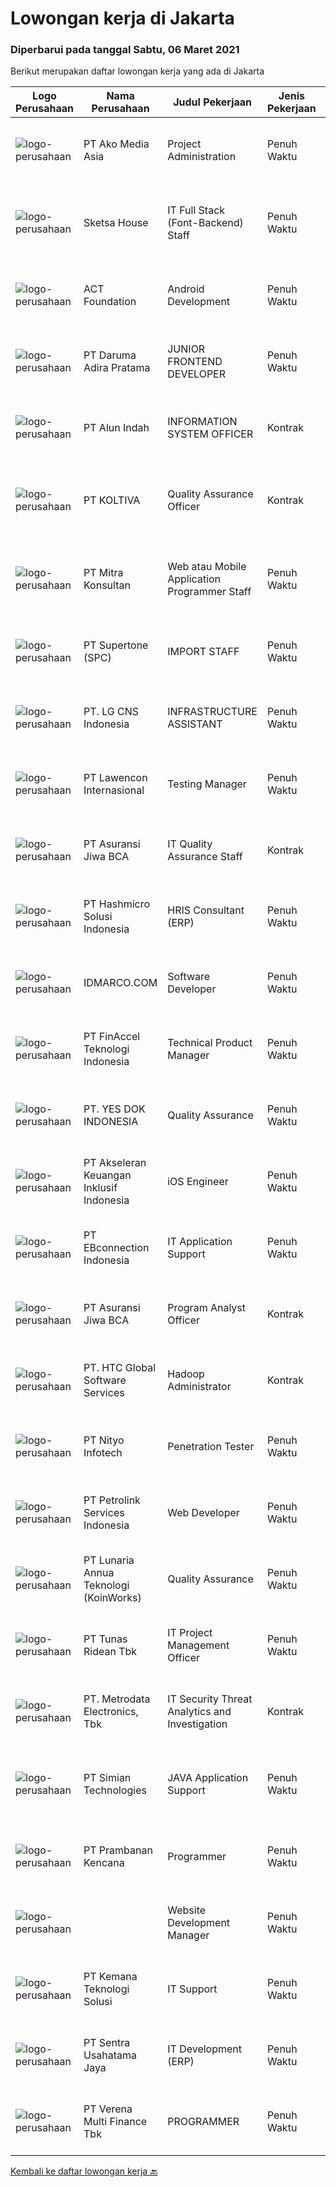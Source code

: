 
  # Lowongan kerja di Jakarta

  ### Diperbarui pada tanggal Sabtu, 06 Maret 2021

  Berikut merupakan daftar lowongan kerja yang ada di Jakarta

  |Logo Perusahaan | Nama Perusahaan | Judul Pekerjaan | Jenis Pekerjaan | Gaji Pekerjaan | Lokasi | Deskripsi | Tanggal diunggah | Pranala |
  | -------------- | --------------- | --------------- | --------- | --------- | -------------- | ------- | ----------- | ----------- |
  |![logo-perusahaan](https://image-service-cdn.seek.com.au/2b14206395c6b15ff85fdcdb85f74d423062361c/ee4dce1061f3f616224767ad58cb2fc751b8d2dc)|PT Ako Media Asia|Project Administration|Penuh Waktu|---|Jakarta Raya|Job Description: •Scheduling routine meetings and recording decisions (e.g. next steps, assigned tasks etc.)• Breaking complex projects into simpler...|Jumat, 05 Maret 2021|https://www.jobstreet.co.id/id/job/project-administration-3474914?token=0~77751604-150d-4ebb-aec2-ee18af05d2af&sectionRank=1&jobId=jobstreet-id-job-3474914|
|![logo-perusahaan](https://image-service-cdn.seek.com.au/c9d1264bf50b7c33d69e52a77ce87a72fd83e7c7/ee4dce1061f3f616224767ad58cb2fc751b8d2dc)|Sketsa House|IT Full Stack (Font-Backend) Staff|Penuh Waktu|Rp. 4.000.000-Rp. 6.000.000|Jakarta Pusat|URGENT NEED (JOIN ASAP)Hi, Sketsahouse are looking for someone who is comfortable with both front and back end programming as a Fullstack Developer to...|Kamis, 04 Maret 2021|https://www.jobstreet.co.id/id/job/it-full-stack-font-backend-staff-3465359?token=0~77751604-150d-4ebb-aec2-ee18af05d2af&sectionRank=2&jobId=jobstreet-id-job-3465359|
|![logo-perusahaan](https://image-service-cdn.seek.com.au/0892012781cb3bed9a9bffdb3cf92ceb6daad546/ee4dce1061f3f616224767ad58cb2fc751b8d2dc)|ACT Foundation|Android Development|Penuh Waktu|---|Jakarta Selatan|Kualifikasi : Pendidikan Minimal S1 (Lebih disukai Sistem Informasi, Teknik Komputer) Pengalaman membuat Aplikasi Android minimal 2 tahun Memahami...|Jumat, 05 Maret 2021|https://www.jobstreet.co.id/id/job/android-development-3466187?token=0~77751604-150d-4ebb-aec2-ee18af05d2af&sectionRank=3&jobId=jobstreet-id-job-3466187|
|![logo-perusahaan](https://image-service-cdn.seek.com.au/9a95e22c131740f08bfe628bda385f81d2024de5/ee4dce1061f3f616224767ad58cb2fc751b8d2dc)|PT Daruma Adira Pratama|JUNIOR FRONTEND DEVELOPER|Penuh Waktu|---|Jakarta Utara|Daruma is a tech-enabled B2B E-Commerce company on a mission to provide hassle-free e-procurement for businesses of all sizes in Indonesia. Launched...|Jumat, 05 Maret 2021|https://www.jobstreet.co.id/id/job/junior-frontend-developer-3474735?token=0~77751604-150d-4ebb-aec2-ee18af05d2af&sectionRank=4&jobId=jobstreet-id-job-3474735|
|![logo-perusahaan](https://us.123rf.com/450wm/pavelstasevich/pavelstasevich1811/pavelstasevich181101027/112815900-stock-vector-no-image-available-icon-flat-vector.jpg?ver=6)|PT Alun Indah|INFORMATION SYSTEM OFFICER|Kontrak|---|Jakarta Selatan|Qualification Bachelor Degree in Computer Science/Information Technology or equivalent. At least 3 Year(s) of working experience in the related field...|Jumat, 05 Maret 2021|https://www.jobstreet.co.id/id/job/information-system-officer-3466297?token=0~77751604-150d-4ebb-aec2-ee18af05d2af&sectionRank=5&jobId=jobstreet-id-job-3466297|
|![logo-perusahaan](https://image-service-cdn.seek.com.au/c722a803b1d921d6d97b57b4df8a14b7a3bb09c5/ee4dce1061f3f616224767ad58cb2fc751b8d2dc)|PT KOLTIVA|Quality Assurance Officer|Kontrak|---|Jakarta Selatan|Melakukan pengujian dan dokumentasi aplikasi serta memberi pelatihan kepada pengguna aplikasi. Berhubungan dengan tim internal (misalnya pengembang...|Jumat, 05 Maret 2021|https://www.jobstreet.co.id/id/job/quality-assurance-officer-3474658?token=0~77751604-150d-4ebb-aec2-ee18af05d2af&sectionRank=6&jobId=jobstreet-id-job-3474658|
|![logo-perusahaan](https://image-service-cdn.seek.com.au/2fde6a9ab02acd0ee00a312d662a2894b4d6c59a/ee4dce1061f3f616224767ad58cb2fc751b8d2dc)|PT Mitra Konsultan|Web atau Mobile Application Programmer Staff|Penuh Waktu|---|Jakarta Raya|With guidance of Supervisor, the candidate will be requested to perform the following: Develop program to support internal operation requirement....|Jumat, 05 Maret 2021|https://www.jobstreet.co.id/id/job/web-atau-mobile-application-programmer-staff-3466850?token=0~77751604-150d-4ebb-aec2-ee18af05d2af&sectionRank=7&jobId=jobstreet-id-job-3466850|
|![logo-perusahaan](https://image-service-cdn.seek.com.au/54d660ee05715b447c68473d5eeab6e1ed91a972/ee4dce1061f3f616224767ad58cb2fc751b8d2dc)|PT Supertone (SPC)|IMPORT STAFF|Penuh Waktu|---|Jakarta Barat|Persyaratan : Usia maks. 27 tahun Pendidikan Min. D3, diutamakan jur. Kesekretarisan/Manajemen/Logistik Setidaknya memiliki 2 tahun pengalaman dalam...|Jumat, 05 Maret 2021|https://www.jobstreet.co.id/id/job/import-staff-3474979?token=0~77751604-150d-4ebb-aec2-ee18af05d2af&sectionRank=8&jobId=jobstreet-id-job-3474979|
|![logo-perusahaan](https://image-service-cdn.seek.com.au/4f9cd079c9144150391f4ae5cdc7c4f1d6bdef07/ee4dce1061f3f616224767ad58cb2fc751b8d2dc)|PT. LG CNS Indonesia|INFRASTRUCTURE ASSISTANT|Penuh Waktu|Rp. 5.000.000-Rp. 6.000.000|Jakarta Selatan|Main Job Tasks, Duties, and Responsibilities  Define, Design, Develop, Deploy and Maintain infrastructure activities in the SI project. Producing...|Jumat, 05 Maret 2021|https://www.jobstreet.co.id/id/job/infrastructure-assistant-3474535?token=0~77751604-150d-4ebb-aec2-ee18af05d2af&sectionRank=9&jobId=jobstreet-id-job-3474535|
|![logo-perusahaan](https://image-service-cdn.seek.com.au/aa313c82faaa064b4cd506a476c3f34d038e8160/ee4dce1061f3f616224767ad58cb2fc751b8d2dc)|PT Lawencon Internasional|Testing Manager|Penuh Waktu|---|Jakarta Raya|Job Description :  Testing Manager is responsible to strategize testing plan and managing overall activities test preparation and test execution which...|Kamis, 04 Maret 2021|https://www.jobstreet.co.id/id/job/testing-manager-3465415?token=0~77751604-150d-4ebb-aec2-ee18af05d2af&sectionRank=10&jobId=jobstreet-id-job-3465415|
|![logo-perusahaan](https://image-service-cdn.seek.com.au/d60c934dbbd8769ff0de3a8953b02bccbae9364a/ee4dce1061f3f616224767ad58cb2fc751b8d2dc)|PT Asuransi Jiwa BCA|IT Quality Assurance Staff|Kontrak|---|Jakarta Raya|Qualification:- Bachelor's Degree in IT / Computer Engineering or equivalent- 1 Year(s) of working experience is an advantage and Fresh Graduates are...|Jumat, 05 Maret 2021|https://www.jobstreet.co.id/id/job/it-quality-assurance-staff-3475080?token=0~77751604-150d-4ebb-aec2-ee18af05d2af&sectionRank=11&jobId=jobstreet-id-job-3475080|
|![logo-perusahaan](https://image-service-cdn.seek.com.au/9fa72fb87f2fbdfcc0577f123adf4359751085c3/ee4dce1061f3f616224767ad58cb2fc751b8d2dc)|PT Hashmicro Solusi Indonesia|HRIS Consultant (ERP)|Penuh Waktu|---|Jakarta Barat|Responsibilities : Specify market requirements for current and future products by conducting market research. handling HRIS module Assess market...|Kamis, 04 Maret 2021|https://www.jobstreet.co.id/id/job/hris-consultant-erp-3464878?token=0~77751604-150d-4ebb-aec2-ee18af05d2af&sectionRank=12&jobId=jobstreet-id-job-3464878|
|![logo-perusahaan](https://image-service-cdn.seek.com.au/c25b0d96aecfc94583269914295c6c4c01a246c3/ee4dce1061f3f616224767ad58cb2fc751b8d2dc)|IDMARCO.COM|Software Developer|Penuh Waktu|---|Jakarta Selatan|Job Responsibilities:  Collaborating with management, departments and users to identify end-user requirements and specifications Designing algorithms...|Jumat, 05 Maret 2021|https://www.jobstreet.co.id/id/job/software-developer-3466321?token=0~77751604-150d-4ebb-aec2-ee18af05d2af&sectionRank=13&jobId=jobstreet-id-job-3466321|
|![logo-perusahaan](https://image-service-cdn.seek.com.au/2f07e1526f435d99b06e17361d3b3922c84a3b23/ee4dce1061f3f616224767ad58cb2fc751b8d2dc)|PT FinAccel Teknologi Indonesia|Technical Product Manager|Penuh Waktu|---|Jakarta Raya|We are looking for a Technical Product Manager who is good at analytic skills and giving insights and passionate about technical stuff. You will join...|Jumat, 05 Maret 2021|https://www.jobstreet.co.id/id/job/technical-product-manager-3466726?token=0~77751604-150d-4ebb-aec2-ee18af05d2af&sectionRank=14&jobId=jobstreet-id-job-3466726|
|![logo-perusahaan](https://image-service-cdn.seek.com.au/97cbd536707f5c18fdddca252b3c6e95af711df0/ee4dce1061f3f616224767ad58cb2fc751b8d2dc)|PT. YES DOK INDONESIA|Quality Assurance|Penuh Waktu|Rp. 6.500.000-Rp. 10.000.000|Jakarta Utara|General Job Description: Perform testing of applications and the web to ensure that the application is ready for use and according to user needs....|Jumat, 05 Maret 2021|https://www.jobstreet.co.id/id/job/quality-assurance-3474469?token=0~77751604-150d-4ebb-aec2-ee18af05d2af&sectionRank=15&jobId=jobstreet-id-job-3474469|
|![logo-perusahaan](https://image-service-cdn.seek.com.au/4bdf26ac4004bd855496f41db6f7952705bcea0e/ee4dce1061f3f616224767ad58cb2fc751b8d2dc)|PT Akseleran Keuangan Inklusif Indonesia|iOS Engineer|Penuh Waktu|---|Jakarta Selatan|Responsibilities: Write well designed, testable, efficient code by using best software development practices Create and maintain software...|Jumat, 05 Maret 2021|https://www.jobstreet.co.id/id/job/ios-engineer-3461635?token=0~77751604-150d-4ebb-aec2-ee18af05d2af&sectionRank=16&jobId=jobstreet-id-job-3461635|
|![logo-perusahaan](https://image-service-cdn.seek.com.au/b1858237948a14b84113c7782a5a15390c944858/ee4dce1061f3f616224767ad58cb2fc751b8d2dc)|PT EBconnection Indonesia|IT Application Support|Penuh Waktu|---|Jakarta Selatan|PT EBconnection Indonesia (EBCO) sebagai Premier Partner Google Cloud dan pengembang aplikasi di Indonesia, membutuhkan personil Application Support...|Jumat, 05 Maret 2021|https://www.jobstreet.co.id/id/job/it-application-support-3474031?token=0~77751604-150d-4ebb-aec2-ee18af05d2af&sectionRank=17&jobId=jobstreet-id-job-3474031|
|![logo-perusahaan](https://image-service-cdn.seek.com.au/d60c934dbbd8769ff0de3a8953b02bccbae9364a/ee4dce1061f3f616224767ad58cb2fc751b8d2dc)|PT Asuransi Jiwa BCA|Program Analyst Officer|Kontrak|---|Jakarta Raya|Qualifications:  Candidate must possess at least Bachelor's Degree in Engineering (Computer/Telecommunication) or equivalent. 1 Year(s) of working...|Jumat, 05 Maret 2021|https://www.jobstreet.co.id/id/job/program-analyst-officer-3475058?token=0~77751604-150d-4ebb-aec2-ee18af05d2af&sectionRank=18&jobId=jobstreet-id-job-3475058|
|![logo-perusahaan](https://image-service-cdn.seek.com.au/d0fdcdd8212686b14abc1e23cd34c2827b2bcb95/ee4dce1061f3f616224767ad58cb2fc751b8d2dc)|PT. HTC Global Software Services|Hadoop Administrator|Kontrak|---|Jakarta Pusat|Requirements &amp; Responsibilities : Candidate must possess at least Bachelor degree, preferably Computer Science/Information Technology At least 3...|Kamis, 04 Maret 2021|https://www.jobstreet.co.id/id/job/hadoop-administrator-3465391?token=0~77751604-150d-4ebb-aec2-ee18af05d2af&sectionRank=19&jobId=jobstreet-id-job-3465391|
|![logo-perusahaan](https://image-service-cdn.seek.com.au/ea1290d309f08cbbbd5d7a68ff3b50e38f48cc84/ee4dce1061f3f616224767ad58cb2fc751b8d2dc)|PT Nityo Infotech|Penetration Tester|Penuh Waktu|---|Jakarta Selatan|Responsibilities: Delivery of penetration testing engagements to clients Project management and end-to-end support on engagements to deliver high...|Jumat, 05 Maret 2021|https://www.jobstreet.co.id/id/job/penetration-tester-3474789?token=0~77751604-150d-4ebb-aec2-ee18af05d2af&sectionRank=20&jobId=jobstreet-id-job-3474789|
|![logo-perusahaan](https://image-service-cdn.seek.com.au/23a212f2d03c7e55d6c8da2329349b4e88165313/ee4dce1061f3f616224767ad58cb2fc751b8d2dc)|PT Petrolink Services Indonesia|Web Developer|Penuh Waktu|Rp. 10.000.000-Rp. 18.000.000|Jakarta Raya|JOB SUMMARYPetrolink is a global company that specializes in user-driven technology for the Energy Industry. We are currently looking for a new Web...|Jumat, 05 Maret 2021|https://www.jobstreet.co.id/id/job/web-developer-3466916?token=0~77751604-150d-4ebb-aec2-ee18af05d2af&sectionRank=21&jobId=jobstreet-id-job-3466916|
|![logo-perusahaan](https://image-service-cdn.seek.com.au/aab0a5465545de2bbfc9a4ae4502897f3e28e138/ee4dce1061f3f616224767ad58cb2fc751b8d2dc)|PT Lunaria Annua Teknologi (KoinWorks)|Quality Assurance|Penuh Waktu|---|Jakarta Raya|What you’ll be doing: Create detailed, comprehensive, and well-structured test cases based on business and functional requirements Perform thorough...|Jumat, 05 Maret 2021|https://www.jobstreet.co.id/id/job/quality-assurance-3475028?token=0~77751604-150d-4ebb-aec2-ee18af05d2af&sectionRank=22&jobId=jobstreet-id-job-3475028|
|![logo-perusahaan](https://image-service-cdn.seek.com.au/ea159cbb3a15121a11e6442b2aade78916e9e5ac/ee4dce1061f3f616224767ad58cb2fc751b8d2dc)|PT Tunas Ridean Tbk|IT Project Management Officer|Penuh Waktu|---|Jakarta Selatan|Responsibilities: Handle and manage all IT Project include schedule and implementation Create Report for related progress implementation &amp; all IT...|Jumat, 05 Maret 2021|https://www.jobstreet.co.id/id/job/it-project-management-officer-3474664?token=0~77751604-150d-4ebb-aec2-ee18af05d2af&sectionRank=23&jobId=jobstreet-id-job-3474664|
|![logo-perusahaan](https://image-service-cdn.seek.com.au/360ff551a5280d24a3ac9432bdc8ba5ec988566b/ee4dce1061f3f616224767ad58cb2fc751b8d2dc)|PT. Metrodata Electronics, Tbk|IT Security Threat Analytics and Investigation|Kontrak|---|Jakarta Timur|Kualifikasi: Gelar Sarjana S1 dalam bidang teknik, ilmu komputer atau bidang terkait Pengalaman kerja sebagai IT Security minimal 1 tahun Punya...|Jumat, 05 Maret 2021|https://www.jobstreet.co.id/id/job/it-security-threat-analytics-and-investigation-3466287?token=0~77751604-150d-4ebb-aec2-ee18af05d2af&sectionRank=24&jobId=jobstreet-id-job-3466287|
|![logo-perusahaan](https://image-service-cdn.seek.com.au/208442e0a92b58169f5685eff634dafb189f45f1/ee4dce1061f3f616224767ad58cb2fc751b8d2dc)|PT Simian Technologies|JAVA Application Support|Penuh Waktu|Rp. 6.000.000-Rp. 10.000.000|Jakarta Raya|Job Description: Analysts and interacting with Developers Working closely with software developers to develop test specifications and build test cases...|Jumat, 05 Maret 2021|https://www.jobstreet.co.id/id/job/java-application-support-3474063?token=0~77751604-150d-4ebb-aec2-ee18af05d2af&sectionRank=25&jobId=jobstreet-id-job-3474063|
|![logo-perusahaan](https://image-service-cdn.seek.com.au/7a53b260e1275c8435eb1e6834b05b7fb0921254/ee4dce1061f3f616224767ad58cb2fc751b8d2dc)|PT Prambanan Kencana|Programmer|Penuh Waktu|---|Jakarta Raya|Requirements: Candidate must possess at least a Bachelor's Degree, in Computer Programming or equivalent. At least 2 year(s) of working experience in...|Jumat, 05 Maret 2021|https://www.jobstreet.co.id/id/job/programmer-3466120?token=0~77751604-150d-4ebb-aec2-ee18af05d2af&sectionRank=26&jobId=jobstreet-id-job-3466120|
|![logo-perusahaan](https://us.123rf.com/450wm/pavelstasevich/pavelstasevich1811/pavelstasevich181101027/112815900-stock-vector-no-image-available-icon-flat-vector.jpg?ver=6)||Website Development Manager|Penuh Waktu|---|Jakarta Raya|Lead and mentor a team of web developers  Understand business initiatives and ensure team resources and direction align  Oversee projects throughout...|Jumat, 05 Maret 2021|https://www.jobstreet.co.id/id/job/website-development-manager-3466454?token=0~77751604-150d-4ebb-aec2-ee18af05d2af&sectionRank=27&jobId=jobstreet-id-job-3466454|
|![logo-perusahaan](https://image-service-cdn.seek.com.au/3e62b25d68183b57ae4a4248a25806d853243b48/ee4dce1061f3f616224767ad58cb2fc751b8d2dc)|PT Kemana Teknologi Solusi|IT Support|Penuh Waktu|---|Jakarta Selatan|Job Descriptions: Installing and configuring computer hardware, software, systems, networks, printers and scanners Monitoring and maintaining computer...|Jumat, 05 Maret 2021|https://www.jobstreet.co.id/id/job/it-support-3474347?token=0~77751604-150d-4ebb-aec2-ee18af05d2af&sectionRank=28&jobId=jobstreet-id-job-3474347|
|![logo-perusahaan](https://image-service-cdn.seek.com.au/81dc14cd99cf6e4504446e79b25e483829f9564b/ee4dce1061f3f616224767ad58cb2fc751b8d2dc)|PT Sentra Usahatama Jaya|IT Development (ERP)|Penuh Waktu|---|Jakarta Raya|Persyaratan: Memahami sistem ERP Pengalaman minimal 2 tahun sebagai IT Development Staff atau Programmer Pendidikan minimal S1 pada jurusan Teknik...|Jumat, 05 Maret 2021|https://www.jobstreet.co.id/id/job/it-development-erp-3474919?token=0~77751604-150d-4ebb-aec2-ee18af05d2af&sectionRank=29&jobId=jobstreet-id-job-3474919|
|![logo-perusahaan](https://image-service-cdn.seek.com.au/a910348ebeb8c553c09ddc3b394ede5964ed69c9/ee4dce1061f3f616224767ad58cb2fc751b8d2dc)|PT Verena Multi Finance Tbk|PROGRAMMER|Penuh Waktu|---|Jakarta Pusat|Pendidikan minimal S1 Teknik Informatika Pengalaman di bidang yang sama minimal 1 tahun SQL Server C#.NET / ASP.NET Crystal Report Logika Pemrograman...|Jumat, 05 Maret 2021|https://www.jobstreet.co.id/id/job/programmer-3466196?token=0~77751604-150d-4ebb-aec2-ee18af05d2af&sectionRank=30&jobId=jobstreet-id-job-3466196|


  [Kembali ke daftar lowongan kerja 🔙](../README.md#daftar-lowongan-kerja)
  